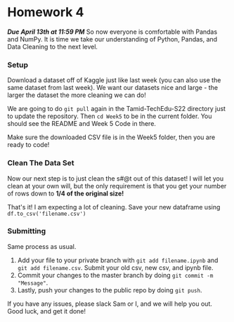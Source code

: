 # Homework 4 #
***Due April 13th at 11:59 PM***
So now everyone is comfortable with Pandas and NumPy. It is time we take our understanding of Python, Pandas, and Data Cleaning to the next level.

### Setup ###
Download a dataset off of Kaggle just like last week (you can also use the same dataset from last week). We want our datasets nice and large - the larger the dataset the more cleaning we can do!

We are going to do ```git pull``` again in the Tamid-TechEdu-S22 directory just to update the repository. Then ```cd Week5``` to be in the current folder. You should see the README and Week 5 Code in there.

Make sure the downloaded CSV file is in the Week5 folder, then you are ready to code!

### Clean The Data Set ###
Now our next step is to just clean the s#@t out of this dataset! I will let you clean at your own will, but the only requirement is that you get your number of rows down to **1/4 of the original size!**

That's it! I am expecting a lot of cleaning. Save your new dataframe using ```df.to_csv('filename.csv')```

### Submitting ###
Same process as usual.
1. Add your file to your private branch with ```git add filename.ipynb``` and ```git add filename.csv```. Submit your old csv, new csv, and ipynb file.
2. Commit your changes to the master branch by doing ```git commit -m "Message"```.
3. Lastly, push your changes to the public repo by doing ```git push```. 

If you have any issues, please slack Sam or I, and we will help you out. Good luck, and get it done!
